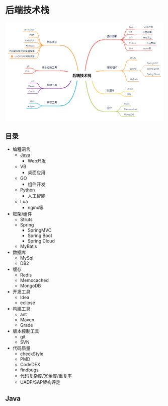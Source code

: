 # 后端技术栈
![](.README_images/backEndStack.png)
## 目录
* 编程语言
 	* [Java](#Java)
 	 	* Web开发
 	* VB
 	 	* 桌面应用
 	* GO
 	 	* 组件开发
 	* Python
 	 	* 人工智能
 	* Lua
 	 	* nginx等
* 框架/组件
 	* Struts
 	* Spring
 	 	* SpringMVC
 	 	* Spring Boot
 	 	* Spring Cloud
 	* MyBatis
* 数据库
 	* MySql
 	* DB2
* 缓存
 	* Redis
 	* Memocached
 	* MongoDB
* 开发工具
 	* Idea
 	* eclipse
* 构建工具
 	* ant
 	* Maven
 	* Grade
* 版本控制工具
 	* git
 	* SVN
* 代码质量
 	* checkStyle
 	* PMD
 	* CodeDEX
 	* findbugs
 	* 代码复杂度/冗余度/重复率
 	* UADP/SAP架构评定
 	
## Java